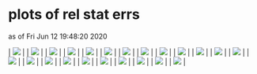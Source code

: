 # plots of rel stat errs
as of Fri Jun 12 19:48:20 2020

| <img src="relstaterr_ATLAS-SUSY-2016-07_T1.png" /> |
| <img src="relstaterr_ATLAS-SUSY-2016-07_T2.png" /> |
| <img src="relstaterr_ATLAS-SUSY-2016-07_T3GQ.png" /> |
| <img src="relstaterr_ATLAS-SUSY-2016-07_T5GQ.png" /> |
| <img src="relstaterr_ATLAS-SUSY-2016-07_T5WW.png" /> |
| <img src="relstaterr_ATLAS-SUSY-2016-07_T5WWoff.png" /> |
| <img src="relstaterr_ATLAS-SUSY-2016-07_T5WZh.png" /> |
| <img src="relstaterr_ATLAS-SUSY-2016-07_T5ZZ.png" /> |
| <img src="relstaterr_ATLAS-SUSY-2016-07_T6WW.png" /> |
| <img src="relstaterr_ATLAS-SUSY-2016-07_T6WWoff.png" /> |
| <img src="relstaterr_ATLAS-SUSY-2016-07_T6WZh.png" /> |
| <img src="relstaterr_ATLAS-SUSY-2016-07_TGQ.png" /> |
| <img src="relstaterr_ATLAS-SUSY-2016-07_TGQ12.png" /> |
| <img src="relstaterr_CMS-SUS-16-033_T1.png" /> |
| <img src="relstaterr_CMS-SUS-16-033_T1bbbb.png" /> |
| <img src="relstaterr_CMS-SUS-16-033_T1tttt.png" /> |
| <img src="relstaterr_CMS-SUS-16-033_T1ttttoff.png" /> |
| <img src="relstaterr_CMS-SUS-16-033_T2.png" /> |
| <img src="relstaterr_CMS-SUS-16-033_T2bb.png" /> |
| <img src="relstaterr_CMS-SUS-16-033_T2tt.png" /> |
| <img src="relstaterr_CMS-SUS-16-033_T2ttoff.png" /> |
| <img src="relstaterr_CMS-SUS-16-033_T3GQ.png" /> |
| <img src="relstaterr_CMS-SUS-16-033_T5GQ.png" /> |
